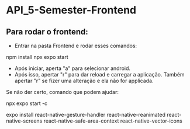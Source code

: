 # API_5-Semester-Frontend

## Para rodar o frontend:

- Entrar na pasta Frontend e rodar esses comandos:

npm install
npx expo start

- Após iniciar, aperta "a" para selecionar android.
- Após isso, apertar "r" para dar reload e carregar a aplicação. Também apertar "r" se fizer uma alteração e ela não for applicada.

Se não der certo, comando que podem ajudar:

npx expo start -c

expo install react-native-gesture-handler react-native-reanimated react-native-screens react-native-safe-area-context react-native-vector-icons